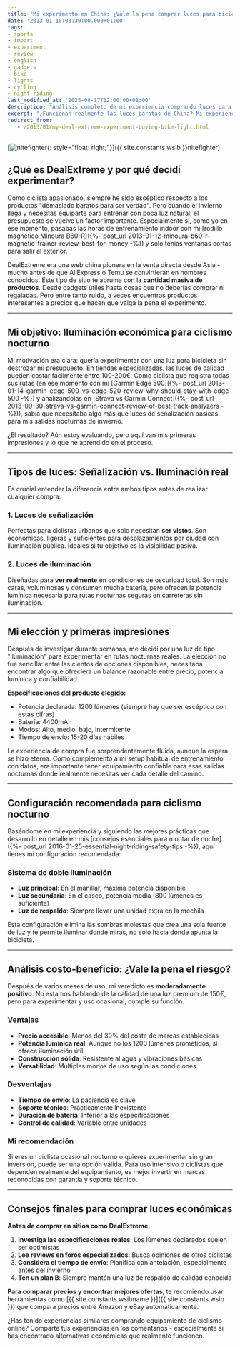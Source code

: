 ```yaml
---
title: "Mi experimento en China: ¿Vale la pena comprar luces para bicicleta baratas?"
date: '2013-01-10T03:30:00.000+01:00'
tags:
- sports
- import
- experiment
- review
- english
- gadgets
- bike
- lights
- cycling
- night-riding
last_modified_at: '2025-08-17T12:00:00+01:00'
description: "Análisis completo de mi experiencia comprando luces para bicicleta en china. Descubre si estos productos económicos valen la pena para ciclismo nocturno."
excerpt: "¿Funcionan realmente las luces baratas de China? Mi experiencia completa comprando equipamiento de ciclismo nocturno desde Asia."
redirect_from:
   - /2013/01/my-deal-extreme-experiment-buying-bike-light.html
---
```

[![nitefighter](https://i.imgur.com/vElO5ybs.jpg){: style="float: right;"}]({{ site.constants.wsib }}nitefighter)

## ¿Qué es DealExtreme y por qué decidí experimentar?

Como ciclista apasionado, siempre he sido escéptico respecto a los productos "demasiado baratos para ser verdad". Pero cuando el invierno llega y necesitas equiparte para entrenar con poca luz natural, el presupuesto se vuelve un factor importante. Especialmente si, como yo en ese momento, pasabas las horas de entrenamiento indoor con mi [rodillo magnético Minoura B60-R]({%- post_url 2013-01-12-minoura-b60-r-magnetic-trainer-review-best-for-money -%}) y solo tenías ventanas cortas para salir al exterior.

DealExtreme era una web china pionera en la venta directa desde Asia - mucho antes de que AliExpress o Temu se convirtieran en nombres conocidos. Este tipo de sitio te abruma con la **cantidad masiva de productos**. Desde gadgets útiles hasta cosas que no deberías comprar ni regaladas. Pero entre tanto ruido, a veces encuentras productos interesantes a precios que hacen que valga la pena el experimento.

---

## Mi objetivo: Iluminación económica para ciclismo nocturno

Mi motivación era clara: quería experimentar con una luz para bicicleta sin destrozar mi presupuesto. En tiendas especializadas, las luces de calidad pueden costar fácilmente entre 100-200€. Como ciclista que registra todas sus rutas (en ese momento con mi [Garmin Edge 500]({%- post_url 2013-01-14-garmin-edge-500-vs-edge-520-review-why-should-stay-with-edge-500 -%}) y analizándolas en [Strava vs Garmin Connect]({%- post_url 2013-09-30-strava-vs-garmin-connect-review-of-best-track-analyzers -%})), sabía que necesitaba algo más que luces de señalización básicas para mis salidas nocturnas de invierno.

¿El resultado? Aún estoy evaluando, pero aquí van mis primeras impresiones y lo que he aprendido en el proceso.

---

## Tipos de luces: Señalización vs. Iluminación real

Es crucial entender la diferencia entre ambos tipos antes de realizar cualquier compra:

### 1. **Luces de señalización**

Perfectas para ciclistas urbanos que solo necesitan **ser vistos**. Son económicas, ligeras y suficientes para desplazamientos por ciudad con iluminación pública. Ideales si tu objetivo es la visibilidad pasiva.

### 2. **Luces de iluminación**

Diseñadas para **ver realmente** en condiciones de oscuridad total. Son más caras, voluminosas y consumen mucha batería, pero ofrecen la potencia lumínica necesaria para rutas nocturnas seguras en carreteras sin iluminación.

---

## Mi elección y primeras impresiones

Después de investigar durante semanas, me decidí por una luz de tipo "iluminación" para experimentar en rutas nocturnas reales. La elección no fue sencilla: entre las cientos de opciones disponibles, necesitaba encontrar algo que ofreciera un balance razonable entre precio, potencia lumínica y confiabilidad.

**Especificaciones del producto elegido:**

- Potencia declarada: 1200 lúmenes (siempre hay que ser escéptico con estas cifras)
- Batería: 4400mAh
- Modos: Alto, medio, bajo, intermitente
- Tiempo de envío: 15-20 días hábiles

La experiencia de compra fue sorprendentemente fluida, aunque la espera se hizo eterna. Como complemento a mi setup habitual de entrenamiento con datos, era importante tener equipamiento confiable para esas salidas nocturnas donde realmente necesitas ver cada detalle del camino.

---

## Configuración recomendada para ciclismo nocturno

Basándome en mi experiencia y siguiendo las mejores prácticas que desarrollo en detalle en mis [consejos esenciales para montar de noche]({%- post_url 2016-01-25-essential-night-riding-safety-tips -%}), aquí tienes mi configuración recomendada:

### Sistema de doble iluminación

- **Luz principal**: En el manillar, máxima potencia disponible
- **Luz secundaria**: En el casco, potencia media (800 lúmenes es suficiente)
- **Luz de respaldo**: Siempre llevar una unidad extra en la mochila

Esta configuración elimina las sombras molestas que crea una sola fuente de luz y te permite iluminar donde miras, no solo hacia donde apunta la bicicleta.

---

## Análisis costo-beneficio: ¿Vale la pena el riesgo?

Después de varios meses de uso, mi veredicto es **moderadamente positivo**. No estamos hablando de la calidad de una luz premium de 150€, pero para experimentar y uso ocasional, cumple su función.

### Ventajas

- **Precio accesible**: Menos del 30% del coste de marcas establecidas
- **Potencia lumínica real**: Aunque no los 1200 lúmenes prometidos, sí ofrece iluminación útil
- **Construcción sólida**: Resistente al agua y vibraciones básicas
- **Versatilidad**: Múltiples modos de uso según las condiciones

### Desventajas

- **Tiempo de envío**: La paciencia es clave
- **Soporte técnico**: Prácticamente inexistente
- **Duración de batería**: Inferior a las especificaciones
- **Control de calidad**: Variable entre unidades

### Mi recomendación

Si eres un ciclista ocasional nocturno o quieres experimentar sin gran inversión, puede ser una opción válida. Para uso intensivo o ciclistas que dependen realmente del equipamiento, es mejor invertir en marcas reconocidas con garantía y soporte técnico.

---

## Consejos finales para comprar luces económicas

**Antes de comprar en sitios como DealExtreme:**

1. **Investiga las especificaciones reales**: Los lúmenes declarados suelen ser optimistas
2. **Lee reviews en foros especializados**: Busca opiniones de otros ciclistas
3. **Considera el tiempo de envío**: Planifica con antelación, especialmente antes del invierno
4. **Ten un plan B**: Siempre mantén una luz de respaldo de calidad conocida

**Para comparar precios y encontrar mejores ofertas**, te recomiendo usar herramientas como [{{ site.constants.wsibname }}]({{ site.constants.wsib }}) que compara precios entre Amazon y eBay automáticamente.

¿Has tenido experiencias similares comprando equipamiento de ciclismo online? Comparte tus experiencias en los comentarios - especialmente si has encontrado alternativas económicas que realmente funcionen.
